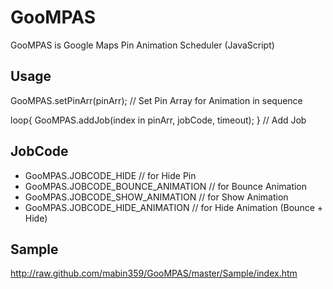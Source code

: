 GooMPAS
=======

GooMPAS is Google Maps Pin Animation Scheduler (JavaScript)

Usage
-----
GooMPAS.setPinArr(pinArr);    // Set Pin Array for Animation in sequence

loop{
	GooMPAS.addJob(index in pinArr, jobCode, timeout);
}		// Add Job

JobCode
-------
- GooMPAS.JOBCODE_HIDE					// for Hide Pin
- GooMPAS.JOBCODE_BOUNCE_ANIMATION		// for Bounce Animation
- GooMPAS.JOBCODE_SHOW_ANIMATION		// for Show Animation
- GooMPAS.JOBCODE_HIDE_ANIMATION		// for Hide Animation (Bounce + Hide)

Sample
------
http://raw.github.com/mabin359/GooMPAS/master/Sample/index.htm
